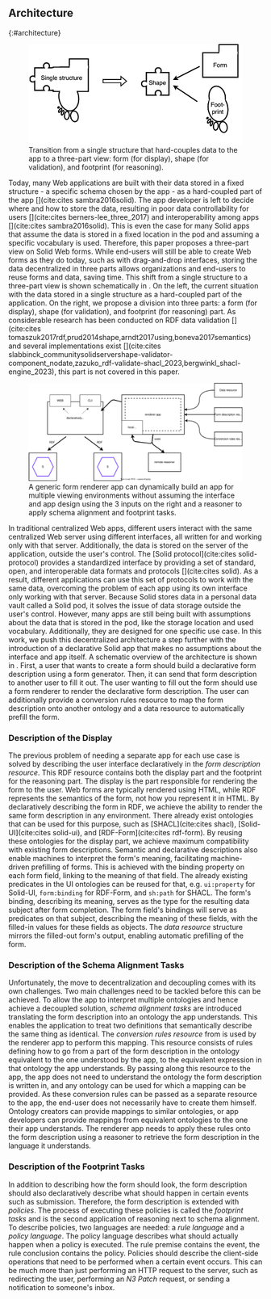 ## Architecture
{:#architecture}

<figure id="fig:eaen-currently-to-goal" class="halfwidth">
<img src="img/currently-to-goal.png" alt="[Figure of shift from single structure to a three-part view]" />
<figcaption markdown="block">
Transition from a single structure that hard-couples data to the app to a three-part view: form (for display), shape (for validation), and footprint (for reasoning).
</figcaption>
</figure>

Today, many Web applications are built with their data stored in a fixed structure - a specific schema chosen by the app - as a hard-coupled part of the app [](cite:cites sambra2016solid).
The app developer is left to decide where and how to store the data, resulting in poor data controllability for users [](cite:cites berners-lee_three_2017) and interoperability among apps [](cite:cites sambra2016solid).
This is even the case for many Solid apps that assume the data is stored in a fixed location in the pod and assuming a specific vocabulary is used.
Therefore, this paper proposes a three-part view on Solid Web forms.
While end-users will still be able to create Web forms as they do today, such as with drag-and-drop interfaces, storing the data decentralized in three parts allows organizations and end-users to reuse forms and data, saving time.
This shift from a single structure to a three-part view is shown schematically in [](#fig:eaen-currently-to-goal).
On the left, the current situation with the data stored in a single structure as a hard-coupled part of the application.
On the right, we propose a division into three parts: a form (for display), shape (for validation), and footprint (for reasoning) part.
As considerable research has been conducted on RDF data validation [](cite:cites tomaszuk2017rdf,prud2014shape,arndt2017using,boneva2017semantics) and several implementations exist [](cite:cites slabbinck_communitysolidservershape-validator-component_nodate,zazuko_rdf-validate-shacl_2023,bergwinkl_shacl-engine_2023), this part is not covered in this paper.

<figure id="fig:renderer-architecture">
<img src="img/stage-2.svg" alt="[Figure of high level architecture of declarative Solid apps]" />
<figcaption markdown="block">
A generic form renderer app can dynamically build an app for multiple viewing environments without assuming the interface and app design using the 3 inputs on the right and a reasoner to apply schema alignment and footprint tasks.
</figcaption>
</figure>

In traditional centralized Web apps, different users interact with the same centralized Web server using different interfaces, all written for and working only with that server.
Additionally, the data is stored on the server of the application, outside the user's control.
The [Solid protocol](cite:cites solid-protocol) provides a standardized interface by providing a set of standard, open, and interoperable data formats and protocols [](cite:cites solid).
As a result, different applications can use this set of protocols to work with the same data, overcoming the problem of each app using its own interface only working with that server.
Because Solid stores data in a personal data vault called a Solid pod, it solves the issue of data storage outside the user's control.
However, many apps are still being built with assumptions about the data that is stored in the pod, like the storage location and used vocabulary.
Additionally, they are designed for one specific use case.
In this work, we push this decentralized architecture a step further with the introduction of a declarative Solid app that makes no assumptions about the interface and app itself.
A schematic overview of the architecture is shown in [](#fig:renderer-architecture).
First, a user that wants to create a form should build a declarative form description using a form generator.
Then, it can send that form description to another user to fill it out.
The user wanting to fill out the form should use a form renderer to render the declarative form description.
The user can additionally provide a conversion rules resource to map the form description onto another ontology and a data resource to automatically prefill the form.


### Description of the Display

The previous problem of needing a separate app for each use case is solved by describing the user interface declaratively in the *form description resource*.
This RDF resource contains both the display part and the footprint for the reasoning part.
The display is the part responsible for rendering the form to the user.
Web forms are typically rendered using HTML, while RDF represents the semantics of the form, not how you represent it in HTML.
By declaratively describing the form in RDF, we achieve the ability to render the same form description in any environment.
There already exist ontologies that can be used for this purpose, such as [SHACL](cite:cites shacl), [Solid-UI](cite:cites solid-ui), and [RDF-Form](cite:cites rdf-form).
By reusing these ontologies for the display part, we achieve maximum compatibility with existing form descriptions.
Semantic and declarative descriptions also enable machines to interpret the form's meaning, facilitating machine-driven prefilling of forms.
This is achieved with the binding property on each form field, linking to the meaning of that field.
The already existing predicates in the UI ontologies can be reused for that, e.g. `ui:property` for Solid-UI, `form:binding` for RDF-Form, and `sh:path` for SHACL.
The form's binding, describing its meaning, serves as the type for the resulting data subject after form completion.
The form field's bindings will serve as predicates on that subject, describing the meaning of these fields, with the filled-in values for these fields as objects.
The *data resource* structure mirrors the filled-out form's output, enabling automatic prefilling of the form.


### Description of the Schema Alignment Tasks

Unfortunately, the move to decentralization and decoupling comes with its own challenges.
Two main challenges need to be tackled before this can be achieved.
To allow the app to interpret multiple ontologies and hence achieve a decoupled solution, *schema alignment tasks* are introduced translating the form description into an ontology the app understands.
This enables the application to treat two definitions that semantically describe the same thing as identical.
The *conversion rules resource* from [](#fig:renderer-architecture) is used by the renderer app to perform this mapping.
This resource consists of rules defining how to go from a part of the form description in the ontology equivalent to the one understood by the app, to the equivalent expression in that ontology the app understands.
By passing along this resource to the app, the app does not need to understand the ontology the form description is written in, and any ontology can be used for which a mapping can be provided.
As these conversion rules can be passed as a separate resource to the app, the end-user does not necessarily have to create them himself. 
Ontology creators can provide mappings to similar ontologies, or app developers can provide mappings from equivalent ontologies to the one their app understands.
The renderer app needs to apply these rules onto the form description using a reasoner to retrieve the form description in the language it understands.


### Description of the Footprint Tasks

In addition to describing how the form should look, the form description should also declaratively describe what should happen in certain events such as submission.
Therefore, the form description is extended with *policies*.
The process of executing these policies is called the *footprint tasks* and is the second application of reasoning next to schema alignment.
To describe policies, two languages are needed: a *rule language* and a *policy language*.
The policy language describes what should actually happen when a policy is executed.
The rule premise contains the event, the rule conclusion contains the policy.
Policies should describe the client-side operations that need to be performed when a certain event occurs.
This can be much more than just performing an HTTP request to the server, such as redirecting the user, performing an *N3 Patch* request, or sending a notification to someone's inbox.
